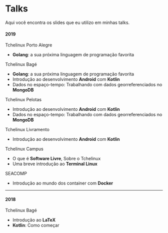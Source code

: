 # Talks
Aqui você encontra os slides que eu utilizo em minhas talks.



#### 2019

Tchelinux Porto Alegre

* **Golang**: a sua próxima linguagem de programação favorita

Tchelinux Bagé

* **Golang**: a sua próxima linguagem de programação favorita
* Introdução ao desenvolvimento **Android** com **Kotlin**
* Dados no espaço-tempo: Trabalhando com dados georreferenciados no **MongoDB**

Tchelinux Pelotas

* Introdução ao desenvolvimento **Android** com **Kotlin**
* Dados no espaço-tempo: Trabalhando com dados georreferenciados no **MongoDB**

Tchelinux Livramento

* Introdução ao desenvolvimento **Android** com **Kotlin**

Tchelinux Campus

* O que é **Software Livre**, Sobre o Tchelinux
* Uma breve introdução ao **Terminal Linux**

SEACOMP

* Introdução ao mundo dos container com **Docker**



****

#### 2018

Tchelinux Bagé

* Introdução ao **LaTeX**
* **Kotlin**: Como começar

